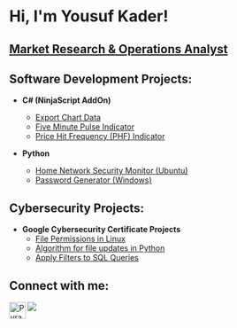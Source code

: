<h1>Hi, I'm Yousuf Kader! </h1>
  <h2><a href="https://github.com/YSFKDR">Market Research & Operations Analyst</a> 

<h2>Software Development Projects:</h2>

- <b>C# (NinjaScript AddOn)</b>
  - [Export Chart Data](https://github.com/YSFKDR/NinjaTrader_Data_Exporter)
  - [Five Minute Pulse Indicator](https://github.com/YSFKDR/FiveMinutePulse)
  - [Price Hit Frequency (PHF) Indicator](https://github.com/YSFKDR/PHFIndicator)

 
- <b>Python</b>
  - [Home Network Security Monitor (Ubuntu)](https://github.com/YSFKDR/Network_Security)
  - [Password Generator (Windows)](https://github.com/YSFKDR/PasswordGenerator)

<h2>Cybersecurity Projects:</h2>

- <b>Google Cybersecurity Certificate Projects</b>
  - [File Permissions in Linux](https://docs.google.com/document/d/1QSjhivvq8T6Kaodt4nTB7TPACEc1U6kxcO4tZ5r1lvQ/edit?usp=sharing)
  - [Algorithm for file updates in Python](https://docs.google.com/document/d/1gj08GMWIWSW3GfyD9j4b2to8aMwe9vkNrq6j6pB1IF0/edit?usp=drive_link)
  - [Apply Filters to SQL Queries](https://docs.google.com/document/d/16CzZItS4f3WI0Xw2ziG7jn4_OXoDa61dc0deQSC_8Jw/edit?usp=drive_link)

<h2>Connect with me:</h2>

<a href="https://linkedin.com/in/yousuf-kader" target="_blank"><img src="https://img.shields.io/badge/LinkedIn-0077B5?style=for-the-badge&logo=linkedin&logoColor=white" target="_blank" /></a>
<a href="https://pyramidindicators.com" target="_blank"><img align="left" alt="Pyramid Indicators | Website" width="30px" src="https://pyramidindicators.com/wp-content/uploads/2021/02/5605f-cropped-logo-title.png" /></a>
